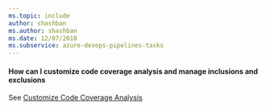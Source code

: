 ```yaml
---
ms.topic: include
author: shashban
ms.author: shashban
ms.date: 12/07/2018
ms.subservice: azure-devops-pipelines-tasks
---
```


#### How can I customize code coverage analysis and manage inclusions and exclusions

See [Customize Code Coverage Analysis](/visualstudio/test/customizing-code-coverage-analysis)
